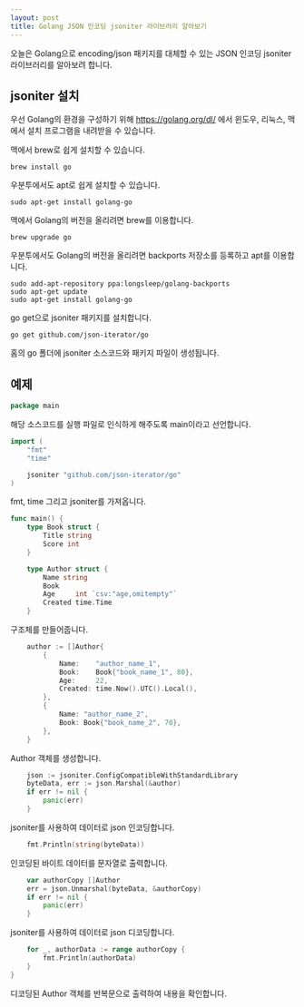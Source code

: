 ```yaml
---
layout: post
title: Golang JSON 인코딩 jsoniter 라이브러리 알아보기
---
```


오늘은 Golang으로 encoding/json 패키지를 대체할 수 있는 JSON 인코딩 jsoniter 라이브러리를 알아보려 합니다.

## jsoniter 설치

우선 Golang의 환경을 구성하기 위해 https://golang.org/dl/ 에서 윈도우, 리눅스, 맥에서 설치 프로그램을 내려받을 수 있습니다.

맥에서 brew로 쉽게 설치할 수 있습니다.

```
brew install go
```

우분투에서도 apt로 쉽게 설치할 수 있습니다.

```
sudo apt-get install golang-go
```

맥에서 Golang의 버전을 올리려면 brew를 이용합니다.

```
brew upgrade go
```

우분투에서도 Golang의 버전을 올리려면 backports 저장소를 등록하고 apt를 이용합니다.

```
sudo add-apt-repository ppa:longsleep/golang-backports
sudo apt-get update
sudo apt-get install golang-go
```

go get으로 jsoniter 패키지를 설치합니다.

```
go get github.com/json-iterator/go
```

홈의 go 폴더에 jsoniter 소스코드와 패키지 파일이 생성됩니다.

## 예제

```go
package main
```

해당 소스코드를 실행 파일로 인식하게 해주도록 main이라고 선언합니다.

```go
import (
	"fmt"
	"time"

	jsoniter "github.com/json-iterator/go"
)
```

fmt, time 그리고 jsoniter를 가져옵니다.

```go
func main() {
	type Book struct {
		Title string
		Score int
	}

	type Author struct {
		Name string
		Book
		Age     int `csv:"age,omitempty"`
		Created time.Time
	}
```

구조체를 만들어줍니다.

```go
	author := []Author{
		{
			Name:    "author_name_1",
			Book:    Book{"book_name_1", 80},
			Age:     22,
			Created: time.Now().UTC().Local(),
		},
		{
			Name: "author_name_2",
			Book: Book{"book_name_2", 70},
		},
	}
```

Author 객체를 생성합니다.

```go
	json := jsoniter.ConfigCompatibleWithStandardLibrary
	byteData, err := json.Marshal(&author)
	if err != nil {
		panic(err)
	}
```

jsoniter를 사용하여 데이터로 json 인코딩합니다.

```go
	fmt.Println(string(byteData))
```

인코딩된 바이트 데이터를 문자열로 출력합니다.

```go
	var authorCopy []Author
	err = json.Unmarshal(byteData, &authorCopy)
	if err != nil {
		panic(err)
	}
```

jsoniter를 사용하여 데이터로 json 디코딩합니다.

```go
	for _, authorData := range authorCopy {
		fmt.Println(authorData)
	}
}
```

디코딩된 Author 객체를 반복문으로 출력하여 내용을 확인합니다.